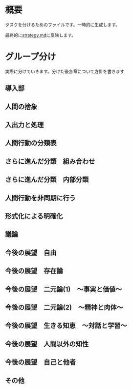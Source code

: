 # 概要
タスクを分けるためのファイルです。一時的に生成します。

最終的に[strategy.md](./strategy.md)に反映します。

# グループ分け
実際に分けていきます。分けた後各章について方針を書きます
## 導入部

## 人間の捨象

## 入出力と処理

## 人間行動の分類表

## さらに進んだ分類　組み合わせ

## さらに進んだ分類　内部分類

## 人間行動を非同期に行う

## 形式化による明確化

## 議論

## 今後の展望　自由
## 今後の展望　存在論
## 今後の展望　二元論(1)　～事実と価値～
## 今後の展望　二元論(2)　～精神と肉体～
## 今後の展望　生きる知恵　～対話と学習～
## 今後の展望　人間以外の知性
## 今後の展望　自己と他者

## その他